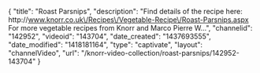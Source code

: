 {
    "title": "Roast Parsnips",
    "description": "Find details of the recipe here: http:\/\/www.knorr.co.uk\/Recipes\/Vegetable-Recipe\/Roast-Parsnips.aspx For more vegetable recipes from Knorr and Marco Pierre W...",
    "channelid": "142952",
    "videoid": "143704",
    "date_created": "1437693555",
    "date_modified": "1418181164",
    "type": "captivate",
    "layout": "channelVideo",
    "url": "\/knorr-video-collection\/roast-parsnips\/142952-143704"
}